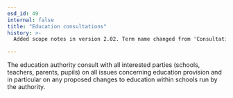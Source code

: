 ```yaml
---
esd_id: 49
internal: false
title: "Education consultations"
history: >-
  Added scope notes in version 2.02. Term name changed from 'Consultations on education' to 'Education - consultations ' in version 3.00. Term name changed to 'Education consultations' in version 4.00.

---
```


The education authority consult with all interested parties (schools, teachers, parents, pupils) on all issues concerning education provision and in particular on any proposed changes to education within schools run by the authority.

